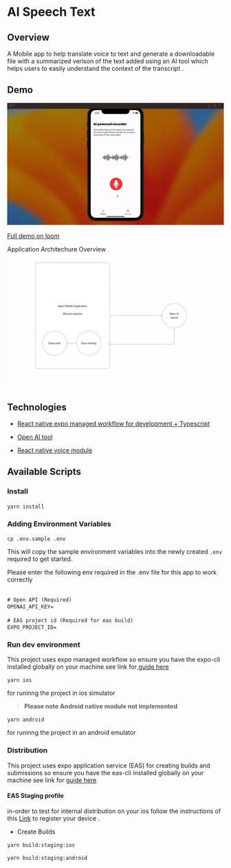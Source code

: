 # AI Speech Text

## Overview

A Mobile app to help translate voice to text and generate a downloadable file with a summarized verison of the text added using an AI tool which helps users to easily understand the context of the transcript .


## Demo 

![gif demo video](docs/demo.gif)

[Full  demo on loom](https://www.loom.com/share/7ccffa30cc3040a5bf238c628853110f)


Application Architechure Overview
<img
  src="/docs/app-architechure-overview.png"
  alt="Alt text"
  title="Optional title"
  style="margin:0 4px; max-width: 500px"
/>

## Technologies

- [React native expo managed workflow for development + Typescript](https://expo.dev/tools)

- [Open AI tool](https://platform.openai.com/overview)

- [React native voice module](https://www.npmjs.com/package/@react-native-voice/voice)

## Available Scripts

### Install

```
yarn install
```

### Adding Environment Variables

```
cp .env.sample .env
```

This will copy the sample environment variables into the newly created `.env` required to get started.

Please enter the following env required in the .env file for this app to work correctly

```

# Open API (Required)
OPENAI_API_KEY=

# EAS project id (Required for eas build)
EXPO_PROJECT_ID=

```

### Run dev environment

This project uses expo managed workflow so ensure you have the expo-cli installed globally on your machine see link for[ guide here ](https://docs.expo.dev/get-started/installation/#expo-cli)

```
yarn ios
```

for runinng the project in ios simulator

> **Please note Android native module not implemented**


```
yarn android
```

for runinng the project in an android emulator

### Distribution

This project uses expo application service (EAS) for creating builds and submissions so ensure you have the eas-cli installed globally on your machine see link for [guide here](https://docs.expo.dev/eas/)

#### EAS Staging profile


in-order to test for internal distribution on your ios follow the instructions of this  [Link](https://expo.dev/register-device/b293a506-708a-498e-9349-585760363a01) to register your device .

- Create Builds

```
yarn build:staging:ios
```


```
yarn build:staging:android
```
